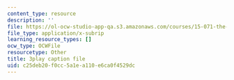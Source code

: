```yaml
---
content_type: resource
description: ''
file: https://ol-ocw-studio-app-qa.s3.amazonaws.com/courses/15-071-the-analytics-edge-spring-2017/c25deb20f0cc5a1ea110e6ca0f4529dc_ag7TLcT7VPQ.vtt
file_type: application/x-subrip
learning_resource_types: []
ocw_type: OCWFile
resourcetype: Other
title: 3play caption file
uid: c25deb20-f0cc-5a1e-a110-e6ca0f4529dc
---
```

